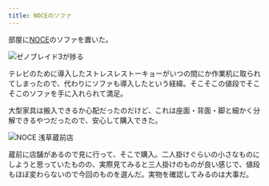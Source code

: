 ```yaml
---
title: NOCEのソファ
---
```

部屋に[NOCE](https://www.noce.co.jp/)のソファを置いた。

![](https://lh6.googleusercontent.com/IycJVZNe9Q1VDb_q4BDezMclgaesOu6aMH72hrV4RUkPTJDlF8_CMJagfxz-VpwbwTWcWxUT4i3DRWjRkTOluhpBtvZPXiIwGcLCGwweVrASsReT_Rb3KQ_WIFjuS72jQ-SegLwiHqIpIBKkk7v066R_TBDHpy4e0s2RIICQjh-GRZSU-3HB8d4aAA "ゼノブレイド3が捗る")

テレビのために導入したストレスレストーキョーがいつの間にか作業机に取られてしまったので、代わりにソファも導入したという経緯。そこそこの値段でそこそこのソファを手に入れられて満足。

大型家具は搬入できるか心配だったのだけど、これは座面・背面・脚と細かく分解できるやつだったので、安心して購入できた。

![](https://lh3.googleusercontent.com/1GFFghZOgkqImOElyweA7zOojX6jqP-lU977FH_UAjSFLovrscLBLM9rmTeutE38dcBd1URs5OJiNOnDyLQOhXJ--KqU8rgdyGS3tVEhx04ywol3hi05F7MkqV4RSXLBWvhdR028NDperfEchCskL-eQliwg2tUtOXQSFhsffEjOMPUlz8BPmN3vEQ "NOCE 浅草蔵前店")

蔵前に店舗があるので見に行って、そこで購入。二人掛けぐらいの小さなものにしようと思っていたものの、実際見てみると三人掛けのものが良い感じで、値段もほぼ変わらないので今回のものを選んだ。実物を確認してみるのは大事だ。
